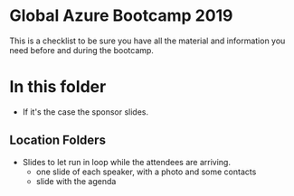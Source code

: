 # Global Azure Bootcamp 2019

This is a checklist to be sure you have all the material and information you need before and during the bootcamp.

# In this folder

- If it's the case the sponsor slides.

## Location Folders

- Slides to let run in loop while the attendees are arriving.
  - one slide of each speaker, with a photo and some contacts
  - slide with the agenda
  